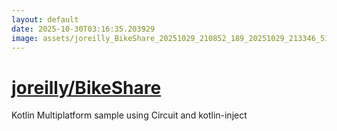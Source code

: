 ```yaml
---
layout: default
date: 2025-10-30T03:16:35.203929
image: assets/joreilly_BikeShare_20251029_210852_189_20251029_213346_51cf48--20251029T223411133--cropped.png
---
```


# [joreilly/BikeShare](https://github.com/joreilly/BikeShare/)

Kotlin Multiplatform sample using Circuit and kotlin-inject

